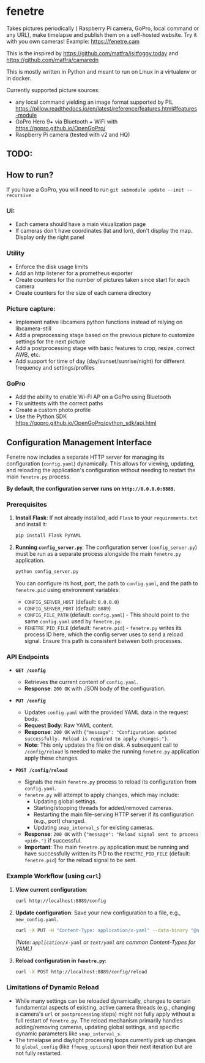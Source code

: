 # fenetre

Takes pictures periodically ( Raspberry Pi camera, GoPro, local command or any URL), make timelapse and publish them on a self-hosted website. Try it with you own cameras! Example: https://fenetre.cam


This is the inspired by https://github.com/matfra/isitfoggy.today and https://github.com/matfra/camaredn

This is mostly written in Python and meant to run on Linux in a virtualenv or in docker.

Currently supported picture sources:
- any local command yielding an image format supported by PIL https://pillow.readthedocs.io/en/latest/reference/features.html#features-module
- GoPro Hero 9+ via Bluetooth + WiFi with https://gopro.github.io/OpenGoPro/
- Raspberry Pi camera (tested with v2 and HQ)

## TODO:

## How to run?
If you have a GoPro, you will need to run
`git submodule update --init --recursive`


### UI:
- Each camera should have a main visualization page
- If cameras don't have coordinates (lat and lon), don't display the map. Display only the right panel

### Utility
- Enforce the disk usage limits
- Add an http listener for a prometheus exporter
- Create counters for the number of pictures taken since start for each camera
- Create counters for the size of each camera directory

### Picture capture:
- Implement native libcamera python functions instead of relying on libcamera-still
- Add a preprocessing stage based on the previous picture to customize settings for the next picture
- Add a postprocessing stage with basic features to crop, resize, correct AWB, etc.
- Add support for time of day (day/sunset/sunrise/night) for different frequency and settings/profiles

### GoPro
- Add the ability to enable Wi-Fi AP on a GoPro using Bluetooth
- Fix unittests with the correct paths
- Create a custom photo profile
- Use the Python SDK https://gopro.github.io/OpenGoPro/python_sdk/api.html

## Configuration Management Interface

Fenetre now includes a separate HTTP server for managing its configuration (`config.yaml`) dynamically. This allows for viewing, updating, and reloading the application's configuration without needing to restart the main `fenetre.py` process.

**By default, the configuration server runs on `http://0.0.0.0:8889`.**

### Prerequisites

1.  **Install Flask**: If not already installed, add `Flask` to your `requirements.txt` and install it:
    ```bash
    pip install Flask PyYAML
    ```

2.  **Running `config_server.py`**:
    The configuration server (`config_server.py`) must be run as a separate process alongside the main `fenetre.py` application.
    ```bash
    python config_server.py
    ```
    You can configure its host, port, the path to `config.yaml`, and the path to `fenetre.pid` using environment variables:
    *   `CONFIG_SERVER_HOST` (default: `0.0.0.0`)
    *   `CONFIG_SERVER_PORT` (default: `8889`)
    *   `CONFIG_FILE_PATH` (default: `config.yaml`) - This should point to the same `config.yaml` used by `fenetre.py`.
    *   `FENETRE_PID_FILE` (default: `fenetre.pid`) - `fenetre.py` writes its process ID here, which the config server uses to send a reload signal. Ensure this path is consistent between both processes.

### API Endpoints

*   **`GET /config`**
    *   Retrieves the current content of `config.yaml`.
    *   **Response**: `200 OK` with JSON body of the configuration.

*   **`PUT /config`**
    *   Updates `config.yaml` with the provided YAML data in the request body.
    *   **Request Body**: Raw YAML content.
    *   **Response**: `200 OK` with `{"message": "Configuration updated successfully. Reload is required to apply changes."}`.
    *   **Note**: This only updates the file on disk. A subsequent call to `/config/reload` is needed to make the running `fenetre.py` application apply these changes.

*   **`POST /config/reload`**
    *   Signals the main `fenetre.py` process to reload its configuration from `config.yaml`.
    *   `fenetre.py` will attempt to apply changes, which may include:
        *   Updating global settings.
        *   Starting/stopping threads for added/removed cameras.
        *   Restarting the main file-serving HTTP server if its configuration (e.g., port) changed.
        *   Updating `snap_interval_s` for existing cameras.
    *   **Response**: `200 OK` with `{"message": "Reload signal sent to process <pid>."}` if successful.
    *   **Important**: The main `fenetre.py` application must be running and have successfully written its PID to the `FENETRE_PID_FILE` (default: `fenetre.pid`) for the reload signal to be sent.

### Example Workflow (using `curl`)

1.  **View current configuration**:
    ```bash
    curl http://localhost:8889/config
    ```

2.  **Update configuration**:
    Save your new configuration to a file, e.g., `new_config.yaml`.
    ```bash
    curl -X PUT -H "Content-Type: application/x-yaml" --data-binary "@new_config.yaml" http://localhost:8889/config
    ```
    *(Note: `application/x-yaml` or `text/yaml` are common Content-Types for YAML)*

3.  **Reload configuration in `fenetre.py`**:
    ```bash
    curl -X POST http://localhost:8889/config/reload
    ```

### Limitations of Dynamic Reload

*   While many settings can be reloaded dynamically, changes to certain fundamental aspects of existing, active camera threads (e.g., changing a camera's `url` or `postprocessing` steps) might not fully apply without a full restart of `fenetre.py`. The reload mechanism primarily handles adding/removing cameras, updating global settings, and specific dynamic parameters like `snap_interval_s`.
*   The timelapse and daylight processing loops currently pick up changes to `global_config` (like `ffmpeg_options`) upon their next iteration but are not fully restarted.
